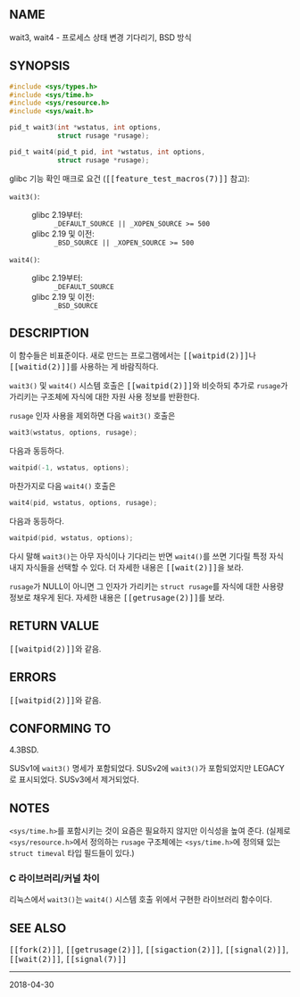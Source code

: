 ## NAME

wait3, wait4 - 프로세스 상태 변경 기다리기, BSD 방식

## SYNOPSIS

```c
#include <sys/types.h>
#include <sys/time.h>
#include <sys/resource.h>
#include <sys/wait.h>

pid_t wait3(int *wstatus, int options,
            struct rusage *rusage);

pid_t wait4(pid_t pid, int *wstatus, int options,
            struct rusage *rusage);
```

glibc 기능 확인 매크로 요건 (<tt>[[feature_test_macros(7)]]</tt> 참고):

<dl>
<dt><code>wait3()</code>:</dt>
<dd>
 <dl>
 <dt>glibc 2.19부터:</dt>
 <dd><code>_DEFAULT_SOURCE || _XOPEN_SOURCE >= 500</code></dd>
 <dt>glibc 2.19 및 이전:</dt>
 <dd><code>_BSD_SOURCE || _XOPEN_SOURCE >= 500</code></dd>
 </dl>
</dd>
<dt><code>wait4()</code>:</dt>
<dd>
 <dl>
 <dt>glibc 2.19부터:</dt>
 <dd><code>_DEFAULT_SOURCE</code></dd>
 <dt>glibc 2.19 및 이전:</dt>
 <dd><code>_BSD_SOURCE</code></dd>
 </dl>
</dd>
</dl>

## DESCRIPTION

이 함수들은 비표준이다. 새로 만드는 프로그램에서는 <tt>[[waitpid(2)]]</tt>나 <tt>[[waitid(2)]]</tt>를 사용하는 게 바람직하다.

`wait3()` 및 `wait4()` 시스템 호출은 <tt>[[waitpid(2)]]</tt>와 비슷하되 추가로 `rusage`가 가리키는 구조체에 자식에 대한 자원 사용 정보를 반환한다.

`rusage` 인자 사용을 제외하면 다음 `wait3()` 호출은

```c
wait3(wstatus, options, rusage);
```

다음과 동등하다.

```c
waitpid(-1, wstatus, options);
```

마찬가지로 다음 `wait4()` 호출은

```c
wait4(pid, wstatus, options, rusage);
```

다음과 동등하다.

```c
waitpid(pid, wstatus, options);
```

다시 말해 `wait3()`는 아무 자식이나 기다리는 반면 `wait4()`를 쓰면 기다릴 특정 자식 내지 자식들을 선택할 수 있다. 더 자세한 내용은 <tt>[[wait(2)]]</tt>을 보라.

`rusage`가 NULL이 아니면 그 인자가 가리키는 `struct rusage`를 자식에 대한 사용량 정보로 채우게 된다. 자세한 내용은 <tt>[[getrusage(2)]]</tt>를 보라.

## RETURN VALUE

<tt>[[waitpid(2)]]</tt>와 같음.

## ERRORS

<tt>[[waitpid(2)]]</tt>와 같음.

## CONFORMING TO

4.3BSD.

SUSv1에 `wait3()` 명세가 포함되었다. SUSv2에 `wait3()`가 포함되었지만 LEGACY로 표시되었다. SUSv3에서 제거되었다.

## NOTES

`<sys/time.h>`를 포함시키는 것이 요즘은 필요하지 않지만 이식성을 높여 준다. (실제로 `<sys/resource.h>`에서 정의하는 `rusage` 구조체에는 `<sys/time.h>`에 정의돼 있는  `struct timeval` 타입 필드들이 있다.)

### C 라이브러리/커널 차이

리눅스에서 `wait3()`는 `wait4()` 시스템 호출 위에서 구현한 라이브러리 함수이다.

## SEE ALSO

<tt>[[fork(2)]]</tt>, <tt>[[getrusage(2)]]</tt>, <tt>[[sigaction(2)]]</tt>, <tt>[[signal(2)]]</tt>, <tt>[[wait(2)]]</tt>, <tt>[[signal(7)]]</tt>

----

2018-04-30
